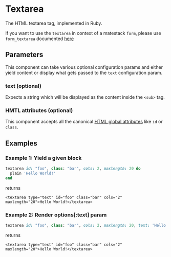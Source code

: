 # Textarea

The HTML textarea tag, implemented in Ruby.

If you want to use the `textarea` in context of a matestack `form`, please use `form_textarea` documented [here](form.md)

## Parameters

This component can take various optional configuration params and either yield content or display what gets passed to the `text` configuration param.

### text \(optional\)

Expects a string which will be displayed as the content inside the `<sub>` tag.

### HMTL attributes \(optional\)

This component accepts all the canonical [HTML global attributes](https://www.w3schools.com/tags/ref_standardattributes.asp) like `id` or `class`.

## Examples

### Example 1: Yield a given block

```ruby
textarea id: "foo", class: "bar", cols: 2, maxlength: 20 do
  plain 'Hello World!'
end
```

returns

```markup
<textarea type="text" id="foo" class="bar" cols="2" maxlength="20">Hello World!</textarea>
```

### Example 2: Render options\[:text\] param

```ruby
textarea id: "foo", class: "bar", cols: 2, maxlength: 20, text: 'Hello World!'
```

returns

```markup
<textarea type="text" id="foo" class="bar" cols="2" maxlength="20">Hello World!</textarea>
```

